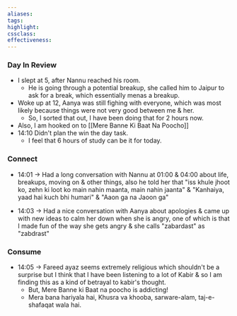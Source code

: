 ```yaml
---
aliases:  
tags:
highlight:  
cssclass:
effectiveness: 
---
```

### Day In Review
- I slept at 5, after Nannu reached his room.
    - He is going through a potential breakup, she called him to Jaipur to ask for a break, which essentially menas a breakup. 
- Woke up at 12, Aanya was still fighing with everyone, which was most likely because things were not very good between me & her.
    - So, I sorted that out, I have been doing that for 2 hours now.
- Also, I am hooked on to [[Mere Banne Ki Baat Na Poocho]]
- 14:10 Didn't plan the win the day task.
	- I feel that 6 hours of study can be it for today.

### Connect
- 14:01 → Had a long conversation with Nannu at 01:00 & 04:00 about life, breakups, moving on & other things, also he told her that "iss khule jhoot ko, zehn ki loot ko main nahin maanta, main nahin jaanta" & "Kanhaiya, yaad hai kuch bhi humari" & "Aaon ga na Jaoon ga"

- 14:03 → Had a nice conversation with Aanya about apologies & came up with new ideas to calm her down when she is angry, one of which is that I made fun of the way she gets angry & she calls "zabardast" as "zabdrast"

### Consume
- 14:05 → Fareed ayaz seems extremely religious which shouldn't be a surprise but I think that I have been listening to a lot of Kabir & so I am finding this as a kind of betrayal to kabir's thought.
    - But, Mere Banne ki Baat na poocho is addicting!
    - Mera bana hariyala hai, Khusra va khooba, sarware-alam, taj-e-shafaqat wala hai.



